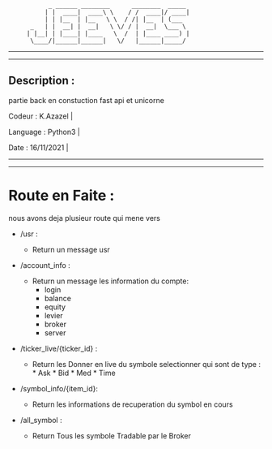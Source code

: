 		       _ ______ ________      ________  _____ 
		      | |  ____|  ____\ \    / /  ____|/ ____|
		      | | |__  | |__   \ \  / /| |__  | (___  
		  _   | |  __| |  __|   \ \/ / |  __|  \___ \ 
		 | |__| | |____| |____   \  /  | |____ ____) |
		  \____/|______|______|   \/   |______|_____/ 
		                                              
________________________________________________________________________________________________
________________________________________________________________________________________________

Description : 
-------------

partie back en constuction fast api et unicorne


Codeur   : K.Azazel   |

Language : Python3    |

Date     : 16/11/2021 |
________________________________________________________________________________________________
________________________________________________________________________________________________

# Route en Faite :

nous avons deja plusieur route qui mene vers 

* /usr :
	*	Return un message usr

* /account_info :
	*	Return un message les information du compte:
		* login
		* balance
		* equity
		* levier
		* broker
		* server

* /ticker_live/{ticker_id} :
	* Return les Donner en live du symbole selectionner qui sont de type :
			* Ask
			* Bid
			* Med
			* Time

* /symbol_info/{item_id}:
	* Return les informations de recuperation du symbol en cours

* /all_symbol : 
	* Return Tous les symbole Tradable par le Broker 
